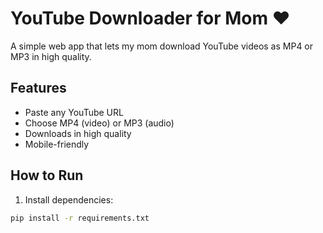 # YouTube Downloader for Mom ❤️

A simple web app that lets my mom download YouTube videos as MP4 or MP3 in high quality.

## Features
- Paste any YouTube URL
- Choose MP4 (video) or MP3 (audio)
- Downloads in high quality
- Mobile-friendly

## How to Run

1. Install dependencies:

```bash
pip install -r requirements.txt
